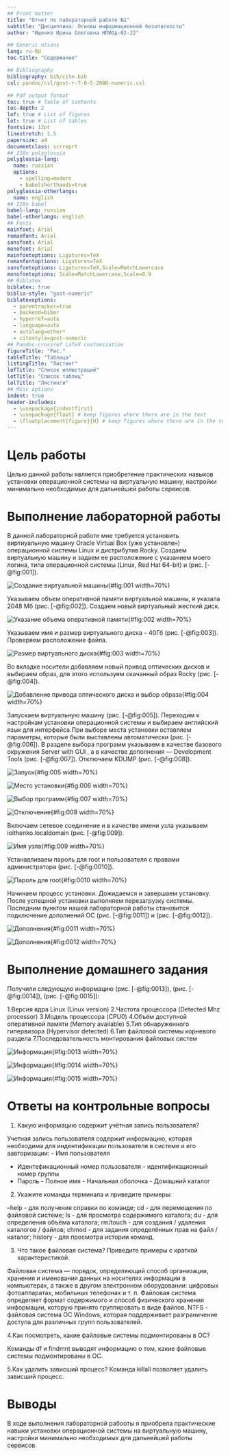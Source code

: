 ```yaml
---
## Front matter
title: "Отчет по лабораторной работе №1"
subtitle: "Дисциплина: Основы информационной безопасности"
author: "Ищенко Ирина Олеговна НПИбд-02-22"

## Generic otions
lang: ru-RU
toc-title: "Содержание"

## Bibliography
bibliography: bib/cite.bib
csl: pandoc/csl/gost-r-7-0-5-2008-numeric.csl

## Pdf output format
toc: true # Table of contents
toc-depth: 2
lof: true # List of figures
lot: true # List of tables
fontsize: 12pt
linestretch: 1.5
papersize: a4
documentclass: scrreprt
## I18n polyglossia
polyglossia-lang:
  name: russian
  options:
	- spelling=modern
	- babelshorthands=true
polyglossia-otherlangs:
  name: english
## I18n babel
babel-lang: russian
babel-otherlangs: english
## Fonts
mainfont: Arial
romanfont: Arial
sansfont: Arial
monofont: Arial
mainfontoptions: Ligatures=TeX
romanfontoptions: Ligatures=TeX
sansfontoptions: Ligatures=TeX,Scale=MatchLowercase
monofontoptions: Scale=MatchLowercase,Scale=0.9
## Biblatex
biblatex: true
biblio-style: "gost-numeric"
biblatexoptions:
  - parentracker=true
  - backend=biber
  - hyperref=auto
  - language=auto
  - autolang=other*
  - citestyle=gost-numeric
## Pandoc-crossref LaTeX customization
figureTitle: "Рис."
tableTitle: "Таблица"
listingTitle: "Листинг"
lofTitle: "Список иллюстраций"
lotTitle: "Список таблиц"
lolTitle: "Листинги"
## Misc options
indent: true
header-includes:
  - \usepackage{indentfirst}
  - \usepackage{float} # keep figures where there are in the text
  - \floatplacement{figure}{H} # keep figures where there are in the text
---
```



# Цель работы

Целью данной работы является приобретение практических навыков установки операционной системы на виртуальную машину, настройки минимально
необходимых для дальнейшей работы сервисов.

# Выполнение лабораторной работы

В данной лабораторной работе мне требуется установить виртиуальную машину Oracle Virtual Box (уже установлен) операционной системы Linux и дистрибутив Rocky.
Создаем виртуальную машину и задаем ее расположение с указанием моего
логина, типа операционной системы (Linux, Red Hat 64-bit) и (рис. [-@fig:001]).

![Создание виртуальной машины](image/1.PNG){#fig:001 width=70%}

Указываем объем оперативной памяти виртуальной машины, я указала 2048
Мб (рис. [-@fig:002]). Создаем новый виртуальный жесткий диск.

![Указание объема оперативной памяти](image/2.PNG){#fig:002 width=70%}

Указываем имя и размер виртуального диска – 40Гб (рис. [-@fig:003]). Проверяем расположение файла.

![Размер виртуального диска](image/3.PNG){#fig:003 width=70%}

Во вкладке носители добавляем новый привод оптических дисков и выбираем
образ, для этого используем скачанный образ Rocky (рис. [-@fig:004]).

![Добавление привода оптического диска и выбор образа](image/4.PNG){#fig:004 width=70%}

Запускаем виртуальную машину (рис. [-@fig:005]). Переходим к настройкам установки операционной системы и выбираем английский язык для интерфейса.При выборе места установки оставляем параметры, которые были выставлены автоматически (рис. [-@fig:006]). В разделе выбора программ указываем в качестве базового окружения Server with GUI , а в качестве дополнения — Development Tools (рис. [-@fig:007]). Отключаем KDUMP (рис. [-@fig:008]).

![Запуск](image/5.PNG){#fig:005 width=70%}

![Место установки](image/6.PNG){#fig:006 width=70%}

![Выбор программ](image/7.PNG){#fig:007 width=70%}

![Отключение](image/8.PNG){#fig:008 width=70%}

Включаем сетевое соединение и в качестве имени узла указываем
ioithenko.localdomain (рис. [-@fig:009]).

![Имя узла](image/9.PNG){#fig:009 width=70%}

Устанавливаем пароль для root и пользователя с правами администратора (рис. [-@fig:0010]).

![Пароль для root](image/10.PNG){#fig:0010 width=70%}

Начинаем процесс установки.
Дожидаемся и завершаем установку. После успешной установки выполняем
перезагрузку системы. Последним пунктом нашей лабораторной работы становится подключение дополнений ОС (рис. [-@fig:0011]) и (рис. [-@fig:0012]).

![Дополнения](image/12.PNG){#fig:0011 width=70%}

![Дополнения](image/12.png){#fig:0012 width=70%}

# Выполнение домашнего задания

Получили следующую информацию (рис. [-@fig:0013]), (рис. [-@fig:0014]), (рис. [-@fig:0015]):
 
1.Версия ядра Linux (Linux version)
2.Частота процессора (Detected Mhz processor) 
3.Модель процессора (CPU0)
4.Объём доступной оперативной памяти (Memory available)
5.Тип обнаруженного гипервизора (Hypervisor detected) 
6.Тип файловой системы корневого раздела
7.Последовательность монтирования файловых систем 

![Информация](image/13.png){#fig:0013 width=70%}

![Информация](image/14.png){#fig:0014 width=70%}

![Информация](image/15.png){#fig:0015 width=70%}

# Ответы на контрольные вопросы

1. Какую информацию содержит учётная запись пользователя?

Учетная запись пользователя содержит информацию, которая необходима для
индентификации пользователя в системе и его аавторизации: - Имя пользователя
- Идентефикационный номер пользователя - идентификационный номер группы
- Пароль - Полное имя - Начальная оболочка - Домашний каталог

2. Укажите команды терминала и приведите примеры:

–help - для получения справки по команде; cd - для перемещения по файловой
системе; ls - для просмотра содержимого каталога; du - для определения объёма
каталога; rm/touch - для создания / удаления каталогов / файлов; chmod - для
задания определённых прав на файл / каталог; history - для просмотра истории
команд.

3. Что такое файловая система? Приведите примеры с краткой характеристикой.

Файловая система — порядок, определяющий способ организации, хранения и
именования данных на носителях информации в компьютерах, а также в другом
электронном оборудовании: цифровых фотоаппаратах, мобильных телефонах и
т. п. Файловая система определяет формат содержимого и способ физического
хранения информации, которую принято группировать в виде файлов. NTFS -
файловая система ОС Windows, которая поддерживает разграничение доступа
для различных групп пользователей.

4.Как посмотреть, какие файловые системы подмонтированы в ОС?

Команды df и findmnt выводят информацию о том, какие файловые системы
подмонтированы в ОС.

5.Как удалить зависший процесс?
Команда killall позволяет удалить зависший процесс.


# Выводы

В ходе выполнения лабораторной рабооты я приобрела практические навыки
установки операционной системы на виртуальную машину, настройки минимально необходимых для дальнейшей работы сервисов.

